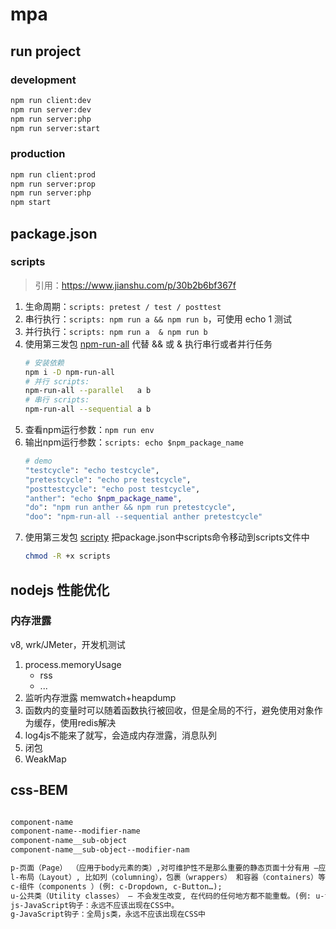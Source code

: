 # mpa

## run project

### development
```sh
npm run client:dev
npm run server:dev
npm run server:php
npm run server:start
```

### production
```sh
npm run client:prod
npm run server:prop
npm run server:php
npm start
```


## package.json 

### scripts
> 引用：https://www.jianshu.com/p/30b2b6bf367f

1. 生命周期：`scripts: pretest / test / posttest`
2. 串行执行：`scripts: npm run a && npm run b`，可使用 echo 1 测试
3. 并行执行：`scripts: npm run a  & npm run b`
4. 使用第三发包 [npm-run-all](https://www.npmjs.com/package/npm-run-all) 代替 && 或 & 执行串行或者并行任务
    ```sh
    # 安装依赖
    npm i -D npm-run-all
    # 并行 scripts:
    npm-run-all --parallel   a b
    # 串行 scripts:
    npm-run-all --sequential a b
    ```
5. 查看npm运行参数：`npm run env`
6. 输出npm运行参数：`scripts: echo $npm_package_name`
    ```sh
    # demo
    "testcycle": "echo testcycle",
    "pretestcycle": "echo pre testcycle",
    "posttestcycle": "echo post testcycle",
    "anther": "echo $npm_package_name",
    "do": "npm run anther && npm run pretestcycle",
    "doo": "npm-run-all --sequential anther pretestcycle"
    ```
7. 使用第三发包 [scripty](https://www.npmjs.com/package/scripty) 把package.json中scripts命令移动到scripts文件中
    ```sh
    chmod -R +x scripts
    ```



## nodejs 性能优化
### 内存泄露
v8, wrk/JMeter，开发机测试
1. process.memoryUsage
    - rss
    - ...
2. 监听内存泄露 memwatch+heapdump
3. 函数内的变量时可以随着函数执行被回收，但是全局的不行，避免使用对象作为缓存，使用redis解决
4. log4js不能来了就写，会造成内存泄露，消息队列
5. 闭包
6. WeakMap


## css-BEM

```txt

component-name 
component-name--modifier-name 
component-name__sub-object 
component-name__sub-object--modifier-nam

p-页面（Page） （应用于body元素的类）,对可维护性不是那么重要的静态页面十分有用 —应该避免嵌套使用 (例: p-Homepage);
l-布局（Layout）, 比如列（columning），包裹（wrappers） 和容器（containers）等等(例: l-Masthead, l-Footer);
c-组件（components ）(例: c-Dropdown, c-Button…);
u-公共类（Utility classes） — 不会发生改变, 在代码的任何地方都不能重载。(例: u-textCenter, u-clearfix…);
js-JavaScript钩子：永远不应该出现在CSS中。
g-JavaScript钩子：全局js类，永远不应该出现在CSS中

```